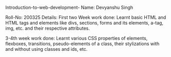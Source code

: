 Introduction-to-web-development-
Name: Devyanshu Singh

Roll-No: 200325
Details:
First two Week work done:
Learnt basic HTML and HTML tags and elements like divs, sections, forms and its elements, a-tag, img, etc. and their respective attributes.

3-4th week work done:
Learnt various CSS properties of elements, flexboxes, transitions, pseudo-elements of a class, their stylizations with and without using classes and ids, etc.
